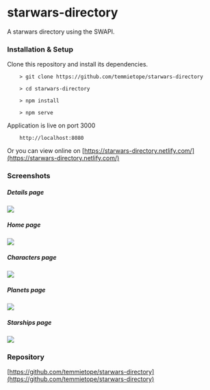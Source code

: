 # starwars-directory
A starwars directory using the SWAPI. 

### Installation & Setup

  Clone this repository and install its dependencies.

        > git clone https://github.com/temmietope/starwars-directory

        > cd starwars-directory

        > npm install

        > npm serve

  Application is live on port 3000

        http://localhost:8080

  Or you can view online on [https://starwars-directory.netlify.com/](https://starwars-directory.netlify.com/)

### Screenshots

##### Details page
![](./screenshots/details.png)

##### Home page
![](./screenshots/home-page.png)

##### Characters page
![](./screenshots/starwars-characters.png)

##### Planets page
![](./screenshots/starwars-planets.png) 

##### Starships page
![](./screenshots/starwars-starships.png)

### Repository

[https://github.com/temmietope/starwars-directory](https://github.com/temmietope/starwars-directory)
